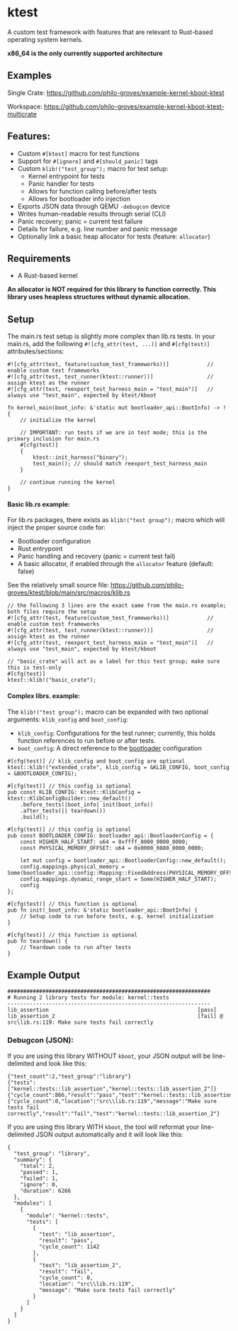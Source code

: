 # ktest

A custom test framework with features that are relevant to Rust-based operating system kernels.

**x86_64 is the only currently supported architecture**

## Examples

Single Crate: https://github.com/philo-groves/example-kernel-kboot-ktest

Workspace: https://github.com/philo-groves/example-kernel-kboot-ktest-multicrate

## Features:
- Custom `#[ktest]` macro for test functions
- Support for `#[ignore]` and `#[should_panic]` tags
- Custom `klib!("test_group");` macro for test setup:
  - Kernel entrypoint for tests
  - Panic handler for tests
  - Allows for function calling before/after tests
  - Allows for bootloader info injection
- Exports JSON data through QEMU `-debugcon` device
- Writes human-readable results through serial (CLI)
- Panic recovery; panic = current test failure
- Details for failure, e.g. line number and panic message
- Optionally link a basic heap allocator for tests (feature: `allocator`)

## Requirements
- A Rust-based kernel

**An allocator is NOT required for this library to function correctly. This library uses heapless structures without dynamic allocation.**

## Setup

The main.rs test setup is slightly more complex than lib.rs tests. In your main.rs, add the following `#![cfg_attr(test, ...)]` and `#[cfg(test)]` attributes/sections:

```
#![cfg_attr(test, feature(custom_test_frameworks))]            // enable custom test frameworks
#![cfg_attr(test, test_runner(ktest::runner))]                 // assign ktest as the runner
#![cfg_attr(test, reexport_test_harness_main = "test_main")]   // always use "test_main", expected by ktest/kboot

fn kernel_main(boot_info: &'static mut bootloader_api::BootInfo) -> ! {
    // initialize the kernel

    // IMPORTANT: run tests if we are in test mode; this is the primary inclusion for main.rs
    #[cfg(test)]
    {
        ktest::init_harness("binary");
        test_main(); // should match reexport_test_harness_main
    }

    // continue running the kernel
}
```

#### Basic lib.rs example:

For lib.rs packages, there exists as `klib!("test group");` macro which will inject the proper source code for:

- Bootloader configuration
- Rust entrypoint
- Panic handling and recovery (panic = current test fail)
- A basic allocator, if enabled through the `allocator` feature (default: false)

See the relatively small source file: https://github.com/philo-groves/ktest/blob/main/src/macros/klib.rs

```
// the following 3 lines are the exact same from the main.rs example; both files require the setup
#![cfg_attr(test, feature(custom_test_frameworks))]            // enable custom test frameworks
#![cfg_attr(test, test_runner(ktest::runner))]                 // assign ktest as the runner
#![cfg_attr(test, reexport_test_harness_main = "test_main")]   // always use "test_main", expected by ktest/kboot

// "basic_crate" will act as a label for this test group; make sure this is test-only
#[cfg(test)]
ktest::klib!("basic_crate");
```

#### Complex librs. example:

The `klib!("test group");` macro can be expanded with two optional arguments: `klib_config` and `boot_config`:

- `klib_config`: Configurations for the test runner; currently, this holds function references to run before or after tests.
- `boot_config`: A direct reference to the [bootloader](https://github.com/rust-osdev/bootloader/blob/main/api/src/config.rs#L11) configuration

```
#[cfg(test)] // klib_config and boot_config are optional
ktest::klib!("extended_crate", klib_config = &KLIB_CONFIG, boot_config = &BOOTLOADER_CONFIG);

#[cfg(test)] // this config is optional
pub const KLIB_CONFIG: ktest::KlibConfig = ktest::KlibConfigBuilder::new_default()
    .before_tests(|boot_info| init(boot_info))
    .after_tests(|| teardown())
    .build();

#[cfg(test)] // this config is optional
pub const BOOTLOADER_CONFIG: bootloader_api::BootloaderConfig = {
    const HIGHER_HALF_START: u64 = 0xffff_8000_0000_0000;
    const PHYSICAL_MEMORY_OFFSET: u64 = 0x0000_0880_0000_0000;

    let mut config = bootloader_api::BootloaderConfig::new_default();
    config.mappings.physical_memory = Some(bootloader_api::config::Mapping::FixedAddress(PHYSICAL_MEMORY_OFFSET));
    config.mappings.dynamic_range_start = Some(HIGHER_HALF_START);
    config
};

#[cfg(test)] // this function is optional
pub fn init(_boot_info: &'static bootloader_api::BootInfo) {
    // Setup code to run before tests, e.g. kernel initialization
}

#[cfg(test)] // this function is optional
pub fn teardown() {
    // Teardown code to run after tests
}
```

## Example Output
```
################################################################
# Running 2 library tests for module: kernel::tests
----------------------------------------------------------------
lib_assertion                                               [pass]
lib_assertion_2                                             [fail] @ src\lib.rs:119: Make sure tests fail correctly
```

### Debugcon (JSON):

If you are using this library WITHOUT `kboot`, your JSON output will be line-delimited and look like this:

```
{"test_count":2,"test_group":"library"}
{"tests":["kernel::tests::lib_assertion","kernel::tests::lib_assertion_2"]}
{"cycle_count":866,"result":"pass","test":"kernel::tests::lib_assertion"}
{"cycle_count":0,"location":"src\\lib.rs:119","message":"Make sure tests fail correctly","result":"fail","test":"kernel::tests::lib_assertion_2"}
```

If you are using this library WITH `kboot`, the tool will reformat your line-delimited JSON output automatically and it will look like this:

```
{
  "test_group": "library",
  "summary": {
    "total": 2,
    "passed": 1,
    "failed": 1,
    "ignore": 0,
    "duration": 6266
  },
  "modules": [
    {
      "module": "kernel::tests",
      "tests": [
        {
          "test": "lib_assertion",
          "result": "pass",
          "cycle_count": 1142
        },
        {
          "test": "lib_assertion_2",
          "result": "fail",
          "cycle_count": 0,
          "location": "src\\lib.rs:119",
          "message": "Make sure tests fail correctly"
        }
      ]
    }
  ]
}
```
